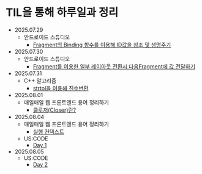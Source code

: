 # TIL을 통해 하루일과 정리
- 2025.07.29
  - 안드로이드 스튜디오
    -  [Fragment의 Binding 함수를 이용해 ID값을 참조 및 생명주기](https://github.com/b-hyoung/TIL/blob/master/TIL/2025-07-29.md)
- 2025.07.30
  - 안드로이드 스튜디오
    - [Fragment를 이용한 일부 레이아웃 전환시 다음Fragment에 값 전달하기](https://github.com/b-hyoung/TIL/blob/master/TIL/2025-07-30.md)
- 2025.07.31
  - C++ 알고리즘 
      - [strtol을 이용해 진수변환](https://github.com/b-hyoung/TIL/blob/master/TIL/2025-07-31.md)
- 2025.08.01
  - 매일매일 웹 프론트엔드 용어 정리하기
    - [클로저(Closer)란?](https://github.com/b-hyoung/TIL/blob/master/TIL/2025-08-01.md)
- 2025.08.04
  - 매일매일 웹 프론트엔드 용어 정리하기
    - [실행 컨텍스트](https://github.com/b-hyoung/TIL/blob/master/TIL/2025-08-04.md)
  - US:CODE
    - [Day 1](https://github.com/b-hyoung/TIL/blob/master/TIL/US:CODE_day1.md)
- 2025.08.05
  - US:CODE
    - [Day 2](https://github.com/b-hyoung/TIL/blob/master/TIL/US:CODE_day2.md)